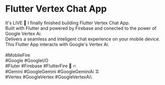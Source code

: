 # Flutter Vertex Chat App

It's LIVE 🎉 I finally finished building Flutter Vertex Chat App.\
Built with Flutter and powered by Firebase and conected to the power of Google Vertex Ai.\
Delivers a seamless and inteligent chat experience on your mobile device.\
This Flutter App interacts with Google's Vertex Ai.
\
\
#MobileFire\
#Google #GoogleI/O\
#Fluter #Firebase #FlutterFire 📱 🔥\
#Gemini #GoogleGemini #GoogleGeminiAi ♊️\
#Vertex #GoogleVertex #GoogleVertexAi\


